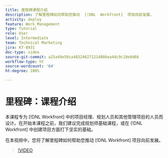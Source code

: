 ```yaml
---
title: 里程碑课程介绍
description: 了解里程碑如何帮助您推动  [!DNL  Workfront]  项目向前发展。
activity: deploy
feature: Work Management
type: Tutorial
role: User
level: Intermediate
team: Technical Marketing
jira: KT-8931
doc-type: video
source-git-commit: a25a49e59ca483246271214886ea4dc9c10e8d66
workflow-type: ht
source-wordcount: '64'
ht-degree: 100%

---
```


# 里程碑：课程介绍

本课程专为 [!DNL Workfront] 中的项目经理、规划人员和其他管理项目的人员而设计。在开始本课程之前，我们建议完成规划师基础课程，或在 [!DNL Workfront] 中创建项目方面打下坚实的基础。

在本视频中，您将了解里程碑如何帮助您推动 [!DNL  Workfront] 项目向前发展。

>[!VIDEO](https://video.tv.adobe.com/v/335203/?quality=12&learn=on)
